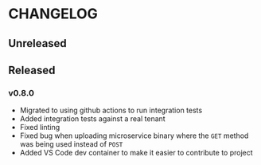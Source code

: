 # CHANGELOG

## Unreleased

## Released

### v0.8.0

* Migrated to using github actions to run integration tests
* Added integration tests against a real tenant
* Fixed linting
* Fixed bug when uploading microservice binary where the `GET` method was being used instead of `POST`
* Added VS Code dev container to make it easier to contribute to project
